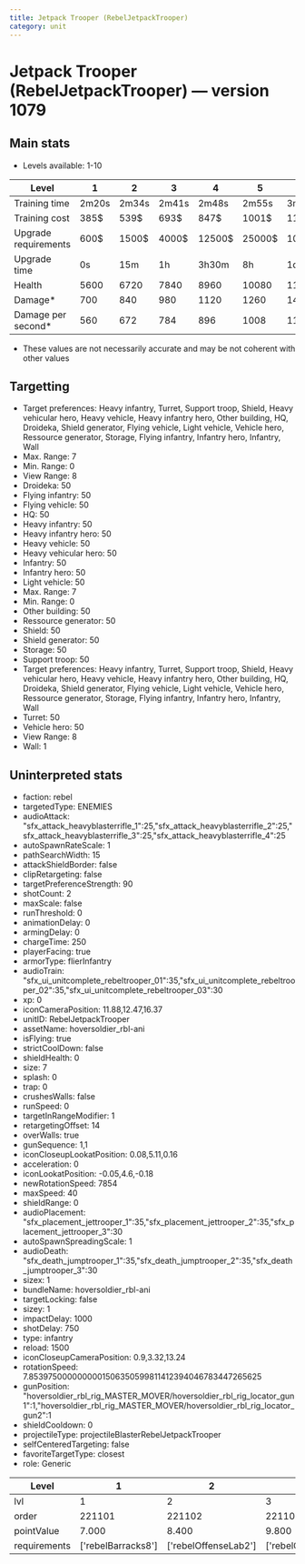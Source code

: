 ```yaml
---
title: Jetpack Trooper (RebelJetpackTrooper)
category: unit
---
```


# Jetpack Trooper (RebelJetpackTrooper) — version 1079

## Main stats

  * Levels available: 1-10

|Level               |1    |2    |3    |4     |5     |6      |7      |8      |9       |10      |
|--------------------|-----|-----|-----|------|------|-------|-------|-------|--------|--------|
|Training time       |2m20s|2m34s|2m41s|2m48s |2m55s |3m2s   |3m9s   |3m16s  |3m23s   |3m30s   |
|Training cost       |385$ |539$ |693$ |847$  |1001$ |1155$  |1309$  |1540$  |1617$   |1771$   |
|Upgrade requirements|600$ |1500$|4000$|12500$|25000$|100000$|160000$|320000$|1000000$|2000000$|
|Upgrade time        |0s   |15m  |1h   |3h30m |8h    |1d     |2d     |3d12h  |5d      |1w3d    |
|Health              |5600 |6720 |7840 |8960  |10080 |11200  |12320  |13440  |14560   |16800   |
|Damage*             |700  |840  |980  |1120  |1260  |1400   |1540   |1680   |1820    |2100    |
|Damage per second*  |560  |672  |784  |896   |1008  |1120   |1232   |1344   |1456    |1680    |

* These values are not necessarily accurate and may be not coherent with other values

## Targetting

  * Target preferences: Heavy infantry, Turret, Support troop, Shield, Heavy vehicular hero, Heavy vehicle, Heavy infantry hero, Other building, HQ, Droideka, Shield generator, Flying vehicle, Light vehicle, Vehicle hero, Ressource generator, Storage, Flying infantry, Infantry hero, Infantry, Wall
  * Max. Range: 7
  * Min. Range: 0
  * View Range: 8
  * Droideka: 50
  * Flying infantry: 50
  * Flying vehicle: 50
  * HQ: 50
  * Heavy infantry: 50
  * Heavy infantry hero: 50
  * Heavy vehicle: 50
  * Heavy vehicular hero: 50
  * Infantry: 50
  * Infantry hero: 50
  * Light vehicle: 50
  * Max. Range: 7
  * Min. Range: 0
  * Other building: 50
  * Ressource generator: 50
  * Shield: 50
  * Shield generator: 50
  * Storage: 50
  * Support troop: 50
  * Target preferences: Heavy infantry, Turret, Support troop, Shield, Heavy vehicular hero, Heavy vehicle, Heavy infantry hero, Other building, HQ, Droideka, Shield generator, Flying vehicle, Light vehicle, Vehicle hero, Ressource generator, Storage, Flying infantry, Infantry hero, Infantry, Wall
  * Turret: 50
  * Vehicle hero: 50
  * View Range: 8
  * Wall: 1

## Uninterpreted stats

  * faction: rebel
  * targetedType: ENEMIES
  * audioAttack: "sfx_attack_heavyblasterrifle_1":25,"sfx_attack_heavyblasterrifle_2":25,"sfx_attack_heavyblasterrifle_3":25,"sfx_attack_heavyblasterrifle_4":25
  * autoSpawnRateScale: 1
  * pathSearchWidth: 15
  * attackShieldBorder: false
  * clipRetargeting: false
  * targetPreferenceStrength: 90
  * shotCount: 2
  * maxScale: false
  * runThreshold: 0
  * animationDelay: 0
  * armingDelay: 0
  * chargeTime: 250
  * playerFacing: true
  * armorType: flierInfantry
  * audioTrain: "sfx_ui_unitcomplete_rebeltrooper_01":35,"sfx_ui_unitcomplete_rebeltrooper_02":35,"sfx_ui_unitcomplete_rebeltrooper_03":30
  * xp: 0
  * iconCameraPosition: 11.88,12.47,16.37
  * unitID: RebelJetpackTrooper
  * assetName: hoversoldier_rbl-ani
  * isFlying: true
  * strictCoolDown: false
  * shieldHealth: 0
  * size: 7
  * splash: 0
  * trap: 0
  * crushesWalls: false
  * runSpeed: 0
  * targetInRangeModifier: 1
  * retargetingOffset: 14
  * overWalls: true
  * gunSequence: 1,1
  * iconCloseupLookatPosition: 0.08,5.11,0.16
  * acceleration: 0
  * iconLookatPosition: -0.05,4.6,-0.18
  * newRotationSpeed: 7854
  * maxSpeed: 40
  * shieldRange: 0
  * audioPlacement: "sfx_placement_jettrooper_1":35,"sfx_placement_jettrooper_2":35,"sfx_placement_jettrooper_3":30
  * autoSpawnSpreadingScale: 1
  * audioDeath: "sfx_death_jumptrooper_1":35,"sfx_death_jumptrooper_2":35,"sfx_death_jumptrooper_3":30
  * sizex: 1
  * bundleName: hoversoldier_rbl-ani
  * targetLocking: false
  * sizey: 1
  * impactDelay: 1000
  * shotDelay: 750
  * type: infantry
  * reload: 1500
  * iconCloseupCameraPosition: 0.9,3.32,13.24
  * rotationSpeed: 7.8539750000000001506350599811412394046783447265625
  * gunPosition: "hoversoldier_rbl_rig_MASTER_MOVER/hoversoldier_rbl_rig_locator_gun1":1,"hoversoldier_rbl_rig_MASTER_MOVER/hoversoldier_rbl_rig_locator_gun2":1
  * shieldCooldown: 0
  * projectileType: projectileBlasterRebelJetpackTrooper
  * selfCenteredTargeting: false
  * favoriteTargetType: closest
  * role: Generic

|Level       |1                 |2                   |3                   |4                   |5                   |6                   |7                   |8                   |9                   |10                   |
|------------|------------------|--------------------|--------------------|--------------------|--------------------|--------------------|--------------------|--------------------|--------------------|---------------------|
|lvl         |1                 |2                   |3                   |4                   |5                   |6                   |7                   |8                   |9                   |10                   |
|order       |221101            |221102              |221103              |221104              |221105              |221106              |221107              |221108              |221109              |221110               |
|pointValue  |7.000             |8.400               |9.800               |11.200              |12.600              |14.000              |15.400              |16.800              |18.200              |21.000               |
|requirements|['rebelBarracks8']|['rebelOffenseLab2']|['rebelOffenseLab3']|['rebelOffenseLab4']|['rebelOffenseLab5']|['rebelOffenseLab6']|['rebelOffenseLab7']|['rebelOffenseLab8']|['rebelOffenseLab9']|['rebelOffenseLab10']|

